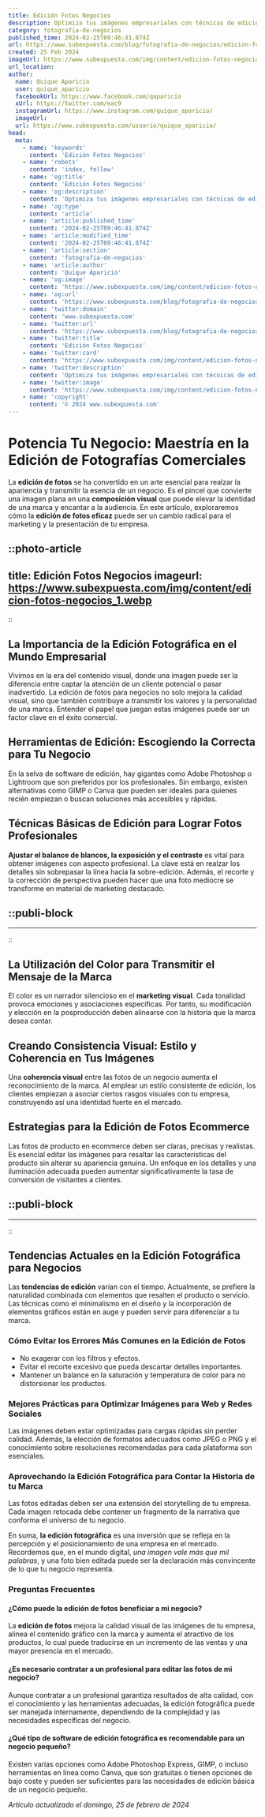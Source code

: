 ```yaml
---
title: Edición Fotos Negocios
description: Optimiza tus imágenes empresariales con técnicas de edición profesionales. Fotos perfectas que impulsan el éxito de tu negocio.
category: fotografia-de-negocios
published_time: 2024-02-25T09:46:41.874Z
url: https://www.subexpuesta.com/blog/fotografia-de-negocios/edicion-fotos-negocios
created: 25 Feb 2024
imageUrl: https://www.subexpuesta.com/img/content/edicion-fotos-negocios_1.webp
url_location:
author:
  name: Quique Aparicio
  user: quique_aparicio
  facebookUrl: https://www.facebook.com/qaparicio
  xUrl: https://twitter.com/eac9
  instagramUrl: https://www.instagram.com/quique_aparicio/
  imageUrl: 
  url: https://www.subexpuesta.com/usuario/quique_aparicio/
head:
  meta:
    - name: 'keywords'
      content: 'Edición Fotos Negocios'
    - name: 'robots'
      content: 'index, follow'
    - name: 'og:title'
      content: 'Edición Fotos Negocios'
    - name: 'og:description'
      content: 'Optimiza tus imágenes empresariales con técnicas de edición profesionales. Fotos perfectas que impulsan el éxito de tu negocio.'
    - name: 'og:type'
      content: 'article'
    - name: 'article:published_time'
      content: '2024-02-25T09:46:41.874Z'
    - name: 'article:modified_time'
      content: '2024-02-25T09:46:41.874Z'
    - name: 'article:section'
      content: 'fotografia-de-negocios'
    - name: 'article:author'
      content: 'Quique Aparicio'
    - name: 'og:image'
      content: 'https://www.subexpuesta.com/img/content/edicion-fotos-negocios_1.webp'
    - name: 'og:url'
      content: 'https://www.subexpuesta.com/blog/fotografia-de-negocios/edicion-fotos-negocios'
    - name: 'twitter:domain'
      content: 'www.subexpuesta.com'
    - name: 'twitter:url'
      content: 'https://www.subexpuesta.com/blog/fotografia-de-negocios/edicion-fotos-negocios'
    - name: 'twitter:title'
      content: 'Edición Fotos Negocios'
    - name: 'twitter:card'
      content: 'https://www.subexpuesta.com/img/content/edicion-fotos-negocios_1.webp'
    - name: 'twitter:description'
      content: 'Optimiza tus imágenes empresariales con técnicas de edición profesionales. Fotos perfectas que impulsan el éxito de tu negocio.'
    - name: 'twitter:image'
      content: 'https://www.subexpuesta.com/img/content/edicion-fotos-negocios_1.webp'
    - name: 'copyright'
      content: '© 2024 www.subexpuesta.com'
---
```

# Potencia Tu Negocio: Maestría en la Edición de Fotografías Comerciales

La **edición de fotos** se ha convertido en un arte esencial para realzar la apariencia y transmitir la esencia de un negocio. Es el pincel que convierte una imagen plana en una **composición visual** que puede elevar la identidad de una marca y encantar a la audiencia. En este artículo, exploraremos cómo la **edición de fotos eficaz** puede ser un cambio radical para el marketing y la presentación de tu empresa.


::photo-article
---
title: Edición Fotos Negocios
imageurl: https://www.subexpuesta.com/img/content/edicion-fotos-negocios_1.webp
---
::


## La Importancia de la Edición Fotográfica en el Mundo Empresarial

Vivimos en la era del contenido visual, donde una imagen puede ser la diferencia entre captar la atención de un cliente potencial o pasar inadvertido. La edición de fotos para negocios no solo mejora la calidad visual, sino que también contribuye a transmitir los valores y la personalidad de una marca. Entender el papel que juegan estas imágenes puede ser un factor clave en el éxito comercial.

## Herramientas de Edición: Escogiendo la Correcta para Tu Negocio

En la selva de software de edición, hay gigantes como Adobe Photoshop o Lightroom que son preferidos por los profesionales. Sin embargo, existen alternativas como GIMP o Canva que pueden ser ideales para quienes recién empiezan o buscan soluciones más accesibles y rápidas.

## Técnicas Básicas de Edición para Lograr Fotos Profesionales

**Ajustar el balance de blancos, la exposición y el contraste** es vital para obtener imágenes con aspecto profesional. La clave está en realzar los detalles sin sobrepasar la línea hacia la sobre-edición. Además, el recorte y la corrección de perspectiva pueden hacer que una foto mediocre se transforme en material de marketing destacado.


  ::publi-block
  ---
  ---
  ::
  
  
## La Utilización del Color para Transmitir el Mensaje de la Marca

El color es un narrador silencioso en el **marketing visual**. Cada tonalidad provoca emociones y asociaciones específicas. Por tanto, su modificación y elección en la posproducción deben alinearse con la historia que la marca desea contar.

## Creando Consistencia Visual: Estilo y Coherencia en Tus Imágenes

Una **coherencia visual** entre las fotos de un negocio aumenta el reconocimiento de la marca. Al emplear un estilo consistente de edición, los clientes empiezan a asociar ciertos rasgos visuales con tu empresa, construyendo así una identidad fuerte en el mercado.

## Estrategias para la Edición de Fotos Ecommerce

Las fotos de producto en ecommerce deben ser claras, precisas y realistas. Es esencial editar las imágenes para resaltar las características del producto sin alterar su apariencia genuina. Un enfoque en los detalles y una iluminación adecuada pueden aumentar significativamente la tasa de conversión de visitantes a clientes.


  ::publi-block
  ---
  ---
  ::
  
  
## Tendencias Actuales en la Edición Fotográfica para Negocios

Las **tendencias de edición** varían con el tiempo. Actualmente, se prefiere la naturalidad combinada con elementos que resalten el producto o servicio. Las técnicas como el minimalismo en el diseño y la incorporación de elementos gráficos están en auge y pueden servir para diferenciar a tu marca.

### Cómo Evitar los Errores Más Comunes en la Edición de Fotos

- No exagerar con los filtros y efectos.
- Evitar el recorte excesivo que pueda descartar detalles importantes.
- Mantener un balance en la saturación y temperatura de color para no distorsionar los productos.

### Mejores Prácticas para Optimizar Imágenes para Web y Redes Sociales

Las imágenes deben estar optimizadas para cargas rápidas sin perder calidad. Además, la elección de formatos adecuados como JPEG o PNG y el conocimiento sobre resoluciones recomendadas para cada plataforma son esenciales.

### Aprovechando la Edición Fotográfica para Contar la Historia de tu Marca

Las fotos editadas deben ser una extensión del storytelling de tu empresa. Cada imagen retocada debe contener un fragmento de la narrativa que conforma el universo de tu negocio.

En suma, **la edición fotográfica** es una inversión que se refleja en la percepción y el posicionamiento de una empresa en el mercado. Recordemos que, en el mundo digital, *una imagen vale más que mil palabras*, y una foto bien editada puede ser la declaración más convincente de lo que tu negocio representa.

### Preguntas Frecuentes

#### ¿Cómo puede la edición de fotos beneficiar a mi negocio?

La **edición de fotos** mejora la calidad visual de las imágenes de tu empresa, alinea el contenido gráfico con la marca y aumenta el atractivo de los productos, lo cual puede traducirse en un incremento de las ventas y una mayor presencia en el mercado.

#### ¿Es necesario contratar a un profesional para editar las fotos de mi negocio?

Aunque contratar a un profesional garantiza resultados de alta calidad, con el conocimiento y las herramientas adecuadas, la edición fotográfica puede ser manejada internamente, dependiendo de la complejidad y las necesidades específicas del negocio.

#### ¿Qué tipo de software de edición fotográfica es recomendable para un negocio pequeño?

Existen varias opciones como Adobe Photoshop Express, GIMP, o incluso herramientas en línea como Canva, que son gratuitas o tienen opciones de bajo coste y pueden ser suficientes para las necesidades de edición básica de un negocio pequeño.

_Artículo actualizado el domingo, 25 de febrero de 2024_